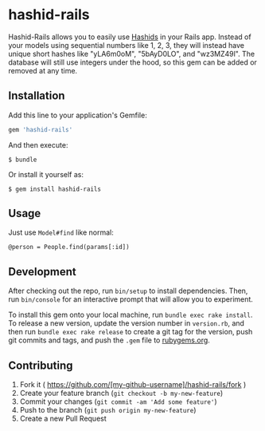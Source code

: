 # hashid-rails

Hashid-Rails allows you to easily use [Hashids](http://hashids.org/ruby/) in your Rails app. Instead of your models using sequential numbers like 1, 2, 3, they will instead have unique short hashes like "yLA6m0oM", "5bAyD0LO", and "wz3MZ49l". The database will still use integers under the hood, so this gem can be added or removed at any time.

## Installation

Add this line to your application's Gemfile:

```ruby
gem 'hashid-rails'
```

And then execute:

    $ bundle

Or install it yourself as:

    $ gem install hashid-rails

## Usage

Just use `Model#find` like normal:

    @person = People.find(params[:id])

## Development

After checking out the repo, run `bin/setup` to install dependencies. Then, run `bin/console` for an interactive prompt that will allow you to experiment.

To install this gem onto your local machine, run `bundle exec rake install`. To release a new version, update the version number in `version.rb`, and then run `bundle exec rake release` to create a git tag for the version, push git commits and tags, and push the `.gem` file to [rubygems.org](https://rubygems.org).

## Contributing

1. Fork it ( https://github.com/[my-github-username]/hashid-rails/fork )
2. Create your feature branch (`git checkout -b my-new-feature`)
3. Commit your changes (`git commit -am 'Add some feature'`)
4. Push to the branch (`git push origin my-new-feature`)
5. Create a new Pull Request
